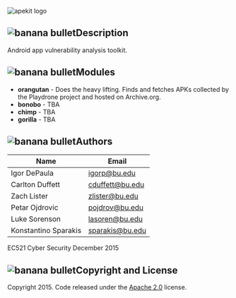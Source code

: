 ![apekit logo](https://raw.githubusercontent.com/ksparakis/apekit/master/imgs/apekitLogoDes2.png)


![banana bullet](https://raw.githubusercontent.com/ksparakis/apekit/master/imgs/smallbanana.png)Description
-----------
Android app vulnerability analysis toolkit.

![banana bullet](https://raw.githubusercontent.com/ksparakis/apekit/master/imgs/smallbanana.png)Modules
-------
* **orangutan** - Does the heavy lifting. Finds and fetches APKs collected by the Playdrone project and hosted on Archive.org.
* **bonobo** - TBA
* **chimp** - TBA
* **gorilla** - TBA

![banana bullet](https://raw.githubusercontent.com/ksparakis/apekit/master/imgs/smallbanana.png)Authors
-------
| Name | Email |
| ---- | ----- |
| Igor DePaula | igorp@bu.edu |
| Carlton Duffett | cduffett@bu.edu |
| Zach Lister | zlister@bu.edu |
| Petar Ojdrovic | pojdrov@bu.edu |
| Luke Sorenson | lasoren@bu.edu |
| Konstantino Sparakis | sparakis@bu.edu |

EC521 Cyber Security
December 2015

![banana bullet](https://raw.githubusercontent.com/ksparakis/apekit/master/imgs/smallbanana.png)Copyright and License
---------------------
Copyright 2015. Code released under the [Apache 2.0](./LICENSE) license.

